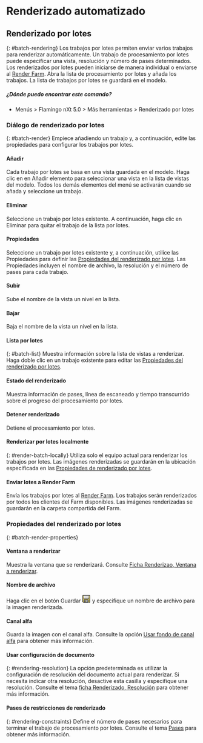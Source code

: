 ---
---

# Renderizado automatizado


## Renderizado por lotes
{: #batch-rendering}
Los trabajos por lotes permiten enviar varios trabajos para renderizar automáticamente. Un trabajo de procesamiento por lotes puede especificar una vista, resolución y número de pases determinados. Los renderizados por lotes pueden iniciarse de manera individual o enviarse al [Render Farm](render-farm.html). Abra la lista de procesamiento por lotes y añada los trabajos. La lista de trabajos por lotes se guardará en el modelo.

##### ¿Dónde puedo encontrar este comando?

 * Menús > Flamingo nXt 5.0 > Más herramientas > Renderizado por lotes

### Diálogo de renderizado por lotes
{: #batch-render}
Empiece añadiendo un trabajo y, a continuación, edite las propiedades para configurar los trabajos por lotes.

#### Añadir
Cada trabajo por lotes se basa en una vista guardada en el modelo.  Haga clic en en Añadir elemento para seleccionar una vista en la lista de vistas del modelo.  Todos los demás elementos del menú se activarán cuando se añada y seleccione un trabajo.

#### Eliminar
Seleccione un trabajo por lotes existente.  A continuación, haga clic en Eliminar para quitar el trabajo de la lista por lotes.

#### Propiedades
Seleccione un trabajo por lotes existente y, a continuación, utilice las Propiedades para definir las [Propiedades del renderizado por lotes](#batch-render-properties). Las Propiedades incluyen el nombre de archivo, la resolución y el número de pases para cada trabajo.

#### Subir
Sube el nombre de la vista un nivel en la lista.

#### Bajar
Baja el nombre de la vista un nivel en la lista.

#### Lista por lotes
{: #batch-list}
Muestra información sobre la lista de vistas a renderizar. Haga doble clic en un trabajo existente para editar las [Propiedades del renderizado por lotes](#batch-render-properties).

#### Estado del renderizado
Muestra información de pases, línea de escaneado y tiempo transcurrido sobre el progreso del procesamiento por lotes.

####  Detener renderizado
Detiene el procesamiento por lotes.

#### Renderizar por lotes localmente
{: #render-batch-locally}
Utiliza solo el equipo actual para renderizar los trabajos por lotes. Las imágenes renderizadas se guardarán en la ubicación especificada en las [Propiedades de renderizado por lotes](#batch-render-properties).

####  Enviar lotes a Render Farm
Envía los trabajos por lotes al [Render Farm](render-farm.html). Los trabajos serán renderizados por todos los clientes del Farm disponibles. Las imágenes renderizadas se guardarán en la carpeta compartida del Farm.

### Propiedades del renderizado por lotes
{: #batch-render-properties}

#### Ventana a renderizar
Muestra la ventana que se renderizará. Consulte [Ficha Renderizao, Ventana a renderizar](render-tab.html#viewtorender).

#### Nombre de archivo
Haga clic en el botón Guardar ![images/saveimageas.png](images/saveimageas.png) y especifique un nombre de archivo para la imagen renderizada.

#### Canal alfa
Guarda la imagen con el canal alfa.  Consulte la opción [Usar fondo de canal alfa](environment-tab.html#alpha) para obtener más información.

#### Usar configuración de documento
{: #rendering-resolution}
La opción predeterminada es utilizar la configuración de resolución del documento actual para renderizar. Si necesita indicar otra resolución, desactive esta casilla y especifique una resolución. Consulte el tema [ficha Renderizado, Resolución](render-tab.html#resolution) para obtener más información.

#### Pases de restricciones de renderizado
{: #rendering-constraints}
Define el número de pases necesarios para terminar el trabajo de procesamiento por lotes.  Consulte el tema [Pases](documentproperties-flamingo.html#number-of-passes) para obtener más información.

<!-- TODO: Flamingo nXt 5 runs from the RDK.  The need to Flamingo Automate render is not clear.  What is needed to run animations with nxt right now? Alpha channel This needs to be investigated. The rest of this section is commented out.-->

<!-- Commented out until automated render can be determined

## Animations
{: #animation}
There are two ways to create animations in Rhino.  Animations can be configured using [Rhino's Animation toolbar](http://docs.mcneel.com/rhino/5/help/en-us/index.htm#commands/animation.htm) or using the [Bongo](http://bongo.rhino3d.com/) animation plugin.

##### To submit an animation job to the render farm
1. Run the [FlamingoNXtAutomateRender](automate-rendering.html#flamingonxtautomaterender) command.
1. In theConfigure Automated Render Commanddialog, select **Render to farm**.
&#160;
Specify theJob name,and click theOKbutton.
&#160;
Set a type of animation from Rhino'sAnimation setuptoolbar. Select RenderFull as the Capture method.
&#160;
Record the animation from theAnimationtoolbar. The render jobs will be sent to Render Farm.
&#160;
When the jobs are finished in Render Farm, run theFlamingoNXtAutomateRendercommand again and select all the jobs in the dialog.
&#160;
Click theCopy selected files to specified output folderbutton and select a folder where all the render images will be copied to.


## FlamingoNXtAutomateRender command
{: #flamingonxtautomaterender}


## Configure Automated Render Command

### Enabled
Redirects the default **Render** command to use the **Render Farm**.

### Use default render dialog
Resets the **Render** command to render directly instead of to the farm.

### Number of render passes to render
Specifies the number of render passes.

### Render to farm
Redirects the **Render** command to render to the farm.

### Job name
Specifies the **Render Farm**  [Job name](automate-rendering.html#job-name).

## Render constraints

### Number of render passes to render
Specifies the [number of passes](documentproperties-flamingo.html#number-of-passes).

### Save alpha channel
Saves the [alpha channel](render-window.html#save-with-alpha-channel) background.
-->